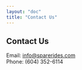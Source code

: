 ```yaml
---
layout: "doc"
title: "Contact Us"
---
```



## Contact Us

Email: info@sparerides.com
<br>
Phone: (604) 352-6114